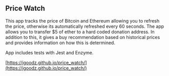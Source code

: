 
## Price Watch

This app tracks the price of Bitcoin and Ethereum allowing you to refresh the price, otherwise its automatically refreshed every 60 seconds. The app allows you to transfer $5 of ether to a hard coded donation address. In addition to this, it gives a buy recommendation based on historical prices and provides information on how this is determined.

App includes tests with Jest and Enzyme.


[https://jgoodz.github.io/price_watch/](https://jgoodz.github.io/price_watch/)